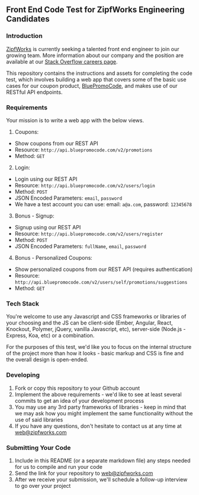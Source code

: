 ## Front End Code Test for ZipfWorks Engineering Candidates ##

### Introduction ###

[ZipfWorks](http://www.zipfworks.com/) is currently seeking a talented front end engineer
to join our growing team. More information about our company and the position are available
at our [Stack Overflow careers page](http://careers.stackoverflow.com/jobs/83061/javascript-engineer-zipfworks).

This repository contains the instructions and assets for completing the code test,
which involves building a web app that covers some of the basic use cases for our coupon product,
[BluePromoCode](https://bluepromocode.com/), and makes use of our RESTful API endpoints.

### Requirements ###

Your mission is to write a web app with the below views.

1. Coupons:
  - Show coupons from our REST API
  - Resource: `http://api.bluepromocode.com/v2/promotions`
  - Method: `GET`

2. Login:
  - Login using our REST API
  - Resource: `http://api.bluepromocode.com/v2/users/login`
  - Method: `POST`
  - JSON Encoded Parameters: `email`, `password`
  - We have a test account you can use: email: `a@a.com`, password: `12345678`

3. Bonus - Signup:
  - Signup using our REST API
  - Resource: `http://api.bluepromocode.com/v2/users/register`
  - Method: `POST`
  - JSON Encoded Parameters: `fullName`, `email`, `password`

4. Bonus - Personalized Coupons:
  - Show personalized coupons from our REST API (requires authentication)
  - Resource: `http://api.bluepromocode.com/v2/users/self/promotions/suggestions`
  - Method: `GET`

### Tech Stack ###

You're welcome to use any Javascript and CSS frameworks or libraries of your choosing
and the JS can be client-side (Ember, Angular, React, Knockout, Polymer, jQuery,
vanilla Javascript, etc), server-side (Node.js - Express, Koa, etc) or a combination.

For the purposes of this test, we'd like you to focus on the internal structure of the
project more than how it looks - basic markup and CSS is fine and the
overall design is open-ended.

### Developing ###

1. Fork or copy this repository to your Github account
2. Implement the above requirements - we'd like to see at least several commits to
   get an idea of your development process
3. You may use any 3rd party frameworks of libraries - keep in mind that
   we may ask how you might implement the same functionality without the
   use of said libraries
4. If you have any questions, don't hesitate to contact us at any time
   at web@zipfworks.com

### Submitting Your Code ###

1. Include in this README (or a separate markdown file) any steps needed
   for us to compile and run your code
2. Send the link for your repository to web@zipfworks.com
3. After we receive your submission, we'll schedule a follow-up
   interview to go over your project
